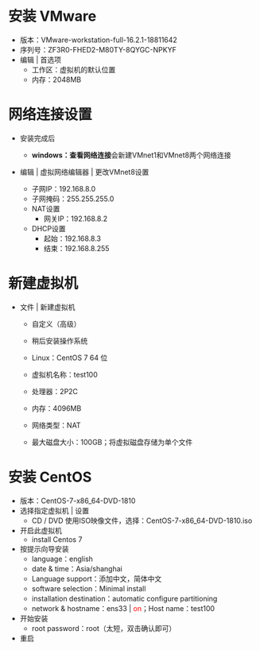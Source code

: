 # 安装 VMware

- 版本：VMware-workstation-full-16.2.1-18811642
- 序列号：ZF3R0-FHED2-M80TY-8QYGC-NPKYF
- 编辑 | 首选项
  - 工作区：虚拟机的默认位置
  - 内存：2048MB



# 网络连接设置

- 安装完成后
  - **windows：查看网络连接**会新建VMnet1和VMnet8两个网络连接

- 编辑 | 虚拟网络编辑器 | 更改VMnet8设置
  - 子网IP：192.168.8.0
  - 子网掩码：255.255.255.0
  - NAT设置
    - 网关IP：192.168.8.2
  - DHCP设置
    - 起始：192.168.8.3
    - 结束：192.168.8.255



# 新建虚拟机

- 文件 | 新建虚拟机

  - 自定义（高级）

  - 稍后安装操作系统

  - Linux：CentOS 7 64 位
  - 虚拟机名称：test100

  - 处理器：2P2C
  - 内存：4096MB

  - 网络类型：NAT

  - 最大磁盘大小：100GB；将虚拟磁盘存储为单个文件



# 安装 CentOS

- 版本：CentOS-7-x86_64-DVD-1810
- 选择指定虚拟机 | 设置 
  - CD / DVD 使用ISO映像文件，选择：CentOS-7-x86_64-DVD-1810.iso
- 开启此虚拟机
  - install Centos 7
- 按提示向导安装
  - language：english
  - date & time：Asia/shanghai
  - Language support：添加中文，简体中文
  - software selection：Minimal install
  - installation destination：automatic configure  partitioning
  - network & hostname：ens33 | <font color=red>on</font>；Host name：test100
- 开始安装
  - root password：root（太短，双击确认即可）
- 重启


